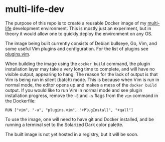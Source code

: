 # multi-life-dev
The purpose of this repo is to create a reusable Docker image of my [multi-life](https://github.com/alex-nicoll/multi-life) development environment. This is mostly just an experiment, but in theory it would allow one to quickly deploy the environment on any OS.

The image being built currently consists of Debian bullseye, Go, Vim, and some useful Vim plugins and configuration. For the list of plugins see [plugins.vim](https://github.com/alex-nicoll/multi-life-dev/blob/main/plugins.vim).

When building the image using the `docker build` command, the plugin installation layer may take a very long time to complete, and will have no visible output, appearing to hang. The reason for the lack of output is that Vim is being run in silent (batch) mode. This is because when Vim is run in normal mode, the editor opens up and makes a mess of the `docker build` output. If you would like to run Vim in normal mode and see plugin installation progress, remove the `-E` and `-s` flags from the `vim` command in the Dockerfile:
```
RUN ["vim", "-u", "plugins.vim", "+PlugInstall", "+qall"]
```

To use the image, one will need to have git and Docker installed, and be running a terminal set to the Solarized Dark color palette.

The built image is not yet hosted in a registry, but it will be soon.
